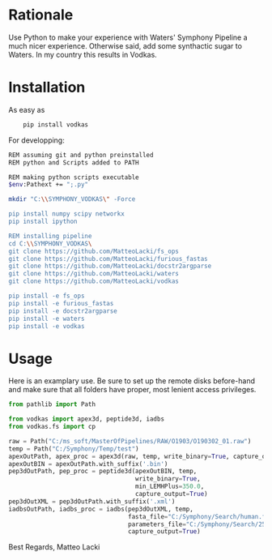 # Rationale
Use Python to make your experience with Waters' Symphony Pipeline a much nicer experience.
Otherwise said, add some synthactic sugar to Waters.
In my country this results in Vodkas.

# Installation

As easy as
```bash
    pip install vodkas
```
For developping:
```bash
REM assuming git and python preinstalled
REM python and Scripts added to PATH

REM making python scripts executable
$env:Pathext += ";.py"

mkdir "C:\\SYMPHONY_VODKAS\" -Force

pip install numpy scipy networkx
pip install ipython

REM installing pipeline
cd C:\\SYMPHONY_VODKAS\
git clone https://github.com/MatteoLacki/fs_ops
git clone https://github.com/MatteoLacki/furious_fastas
git clone https://github.com/MatteoLacki/docstr2argparse
git clone https://github.com/MatteoLacki/waters
git clone https://github.com/MatteoLacki/vodkas

pip install -e fs_ops
pip install -e furious_fastas
pip install -e docstr2argparse
pip install -e waters
pip install -e vodkas
```

# Usage

Here is an examplary use.
Be sure to set up the remote disks before-hand and make sure that all
folders have proper, most lenient access privileges.
```Python
from pathlib import Path

from vodkas import apex3d, peptide3d, iadbs
from vodkas.fs import cp

raw = Path("C:/ms_soft/MasterOfPipelines/RAW/O1903/O190302_01.raw")
temp = Path("C:/Symphony/Temp/test")
apexOutPath, apex_proc = apex3d(raw, temp, write_binary=True, capture_output=True)
apexOutBIN = apexOutPath.with_suffix('.bin')
pep3dOutPath, pep_proc = peptide3d(apexOutBIN, temp,
                                   write_binary=True,
                                   min_LEMHPlus=350.0,
                                   capture_output=True)
pep3dOutXML = pep3dOutPath.with_suffix('.xml')
iadbsOutPath, iadbs_proc = iadbs(pep3dOutXML, temp, 
                                 fasta_file="C:/Symphony/Search/human.fasta",
                                 parameters_file="C:/Symphony/Search/251.xml",
                                 capture_output=True)
```

Best Regards,
Matteo Lacki
